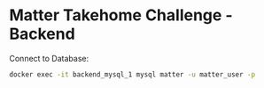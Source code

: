 # Matter Takehome Challenge - Backend

Connect to Database:

```sh
docker exec -it backend_mysql_1 mysql matter -u matter_user -p
```
